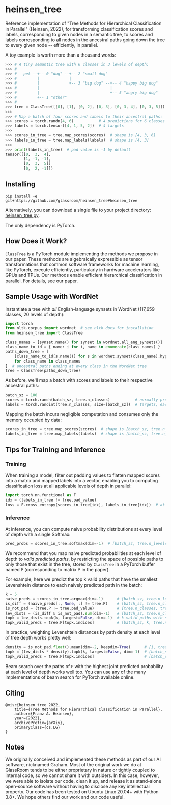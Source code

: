 # heinsen_tree

Reference implementation of "Tree Methods for Hierarchical Classification in Parallel" (Heinsen, 2022), for transforming classification scores and labels, corresponding to given nodes in a semantic tree, to scores and labels corresponding to all nodes in the ancestral paths going down the tree to every given node -- efficiently, in parallel.

A toy example is worth more than a thousand words:

```python
>>> # A tiny semantic tree with 6 classes in 3 levels of depth:
>>> #
>>> #   pet --+-- 0 "dog" --+-- 2 "small dog"
>>> #         |             |
>>> #         |             +-- 3 "big dog" --+-- 4 "happy big dog"
>>> #         |                               |
>>> #         |                               +-- 5 "angry big dog"
>>> #         +-- 1 "other"
>>> #
>>> tree = ClassTree([[0], [1], [0, 2], [0, 3], [0, 3, 4], [0, 3, 5]])
>>>
>>> # Map a batch of four scores and labels to their ancestral paths:
>>> scores = torch.randn(4, 6)           # 4 predictions for 6 classes
>>> labels = torch.tensor([4, 1, 5, 2])  # 4 targets
>>>
>>> scores_in_tree = tree.map_scores(scores)  # shape is [4, 3, 6]
>>> labels_in_tree = tree.map_labels(labels)  # shape is [4, 3]
>>>
>>> print(labels_in_tree)  # pad value is -1 by default
tensor([[0,  3,  4],
        [1, -1, -1],
        [0,  3,  5]]
        [0,  2, -1]])
```

## Installing

`pip install -e git+https://github.com/glassroom/heinsen_tree#heinsen_tree`

Alternatively, you can download a single file to your project directory: [heinsen_tree.py](heinsen_tree/heinsen_tree.py).

The only dependency is PyTorch.


## How Does it Work?

`ClassTree` is a PyTorch module implementing the methods we propose in our paper. These methods are algebraically expressible as tensor transformations that common software frameworks for machine learning, like PyTorch, execute efficiently, particularly in hardware accelerators like GPUs and TPUs. Our methods enable efficient hierarchical classification in parallel. For details, see our paper.

## Sample Usage with WordNet

Instantiate a tree with *all* English-language synsets in WordNet (117,659 classes, 20 levels of depth):

```python
import torch
from nltk.corpus import wordnet  # see nltk docs for installation
from heinsen_tree import ClassTree

class_names = [synset.name() for synset in wordnet.all_eng_synsets()]
class_name_to_id = { name: i for i, name in enumerate(class_names) }
paths_down_tree = [
    [class_name_to_id[s.name()] for s in wordnet.synset(class_name).hypernym_paths()[-1]]
    for class_name in class_names
]  # ancestral paths ending at every class in the WordNet tree
tree = ClassTree(paths_down_tree)
```

As before, we'll map a batch with scores and labels to their respective ancestral paths:

```python
batch_sz = 100
scores = torch.randn(batch_sz, tree.n_classes)           # normally predicted by a model
labels = torch.randint(tree.n_classes, size=[batch_sz])  # targets, each a class in the tree
```

Mapping the batch incurs negligible computation and consumes only the memory occupied by data:

```python
scores_in_tree = tree.map_scores(scores)  # shape is [batch_sz, tree.n_levels, tree.n_classes]
labels_in_tree = tree.map_labels(labels)  # shape is [batch_sz, tree.n_levels]
```

## Tips for Training and Inference

### Training

When training a model, filter out padding values to flatten mapped scores into a matrix and mapped labels into a vector, enabling you to computing classification loss at all applicable levels of depth in parallel:

```python
import torch.nn.functional as F
idx = (labels_in_tree != tree.pad_value)
loss = F.cross_entropy(scores_in_tree[idx], labels_in_tree[idx])  # at all levels of depth
```

### Inference

At inference, you can compute naive probability distributions at every level of depth with a single Softmax:

```python
pred_probs = scores_in_tree.softmax(dim=-1)  # [batch_sz, tree.n_levels, tree.n_classes]
```

We recommend that you map naive predicted probabilities at each level of depth to *valid predicted paths*, by restricting the space of possible paths to only those that exist in the tree, stored by `ClassTree` in a PyTorch buffer named `P` (corresponding to matrix P in the paper).

For example, here we predict the top k valid paths that have the smallest Levenshtein distance to each naively predicted path in the batch:

```python
k = 5
naive_preds = scores_in_tree.argmax(dim=-1)      # [batch_sz, tree.n_levels]
is_diff = (naive_preds[:, None, :] != tree.P)    # [batch_sz, tree.n_classes, tree.n_levels]
is_not_pad = (tree.P != tree.pad_value)          # [tree.n_classes, tree.n_levels] 
lev_dists = (is_diff & is_not_pad).sum(dim=-1)   # [batch_sz, tree.n_classes]
topk = lev_dists.topk(k, largest=False, dim=-1)  # k valid paths with smallest Lev dists
topk_valid_preds = tree.P[topk.indices]          # [batch_sz, k, tree.n_levels]
```

In practice, weighting Levenshtein distances by path density at each level of tree depth works pretty well:

```python
density = is_not_pad.float().mean(dim=-2, keepdim=True)      # [1, tree.n_levels]
topk = (lev_dists * density).topk(k, largest=False, dim=-1)  # [batch_sz, k]
topk_valid_preds = tree.P[topk.indices]                      # [batch_sz, k, tree.n_levels]
```

Beam search over the paths of `P` with the highest joint predicted probability at each level of depth works well too. You can use any of the many implementations of beam search for PyTorch available online.

## Citing

```
@misc{heinsen_tree_2022,
    title={Tree Methods for Hierarchical Classification in Parallel},
    author={Franz A. Heinsen},
    year={2022},
    archivePrefix={arXiv},
    primaryClass={cs.LG}
}
```

## Notes

We originally conceived and implemented these methods as part of our AI software, nicknamed Graham. Most of the original work we do at GlassRoom tends to be either proprietary in nature or tightly coupled to internal code, so we cannot share it with outsiders. In this case, however, we were able to isolate our code, clean it up, and release it as stand-alone open-source software without having to disclose any key intellectual property. Our code has been tested on Ubuntu Linux 20.04+ with Python 3.8+. We hope others find our work and our code useful.
